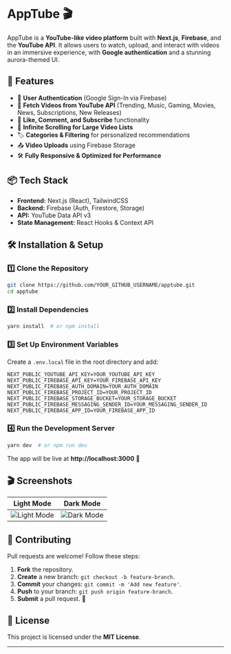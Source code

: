 # AppTube 🎬

AppTube is a **YouTube-like video platform** built with **Next.js**, **Firebase**, and the **YouTube API**. It allows users to watch, upload, and interact with videos in an immersive experience, with **Google authentication** and a stunning aurora-themed UI.

## 🚀 Features
- 🌟 **User Authentication** (Google Sign-In via Firebase) 
- 🎥 **Fetch Videos from YouTube API** (Trending, Music, Gaming, Movies, News, Subscriptions, New Releases)
- 🔗 **Like, Comment, and Subscribe** functionality
- 🔄 **Infinite Scrolling for Large Video Lists**
- 🏷 **Categories & Filtering** for personalized recommendations
- 📤 **Video Uploads** using Firebase Storage
- 🛠 **Fully Responsive & Optimized for Performance**

## 📦 Tech Stack
- **Frontend:** Next.js (React), TailwindCSS
- **Backend:** Firebase (Auth, Firestore, Storage)
- **API:** YouTube Data API v3
- **State Management:** React Hooks & Context API

## 🛠 Installation & Setup

### 1️⃣ Clone the Repository
```sh
git clone https://github.com/YOUR_GITHUB_USERNAME/apptube.git
cd apptube
```

### 2️⃣ Install Dependencies
```sh
yarn install  # or npm install
```

### 3️⃣ Set Up Environment Variables
Create a `.env.local` file in the root directory and add:
```env
NEXT_PUBLIC_YOUTUBE_API_KEY=YOUR_YOUTUBE_API_KEY
NEXT_PUBLIC_FIREBASE_API_KEY=YOUR_FIREBASE_API_KEY
NEXT_PUBLIC_FIREBASE_AUTH_DOMAIN=YOUR_AUTH_DOMAIN
NEXT_PUBLIC_FIREBASE_PROJECT_ID=YOUR_PROJECT_ID
NEXT_PUBLIC_FIREBASE_STORAGE_BUCKET=YOUR_STORAGE_BUCKET
NEXT_PUBLIC_FIREBASE_MESSAGING_SENDER_ID=YOUR_MESSAGING_SENDER_ID
NEXT_PUBLIC_FIREBASE_APP_ID=YOUR_FIREBASE_APP_ID
```

### 4️⃣ Run the Development Server
```sh
yarn dev  # or npm run dev
```
The app will be live at **http://localhost:3000** 🚀

## 🎬 Screenshots
| Light Mode | Dark Mode |
|-----------|-----------|
| ![Light Mode](screenshots/light-mode.png) | ![Dark Mode](screenshots/dark-mode.png) |

## 🌟 Contributing
Pull requests are welcome! Follow these steps:
1. **Fork** the repository.
2. **Create** a new branch: `git checkout -b feature-branch`.
3. **Commit** your changes: `git commit -m 'Add new feature'`.
4. **Push** to your branch: `git push origin feature-branch`.
5. **Submit** a pull request. 🚀

## 📜 License
This project is licensed under the **MIT License**. 

---

